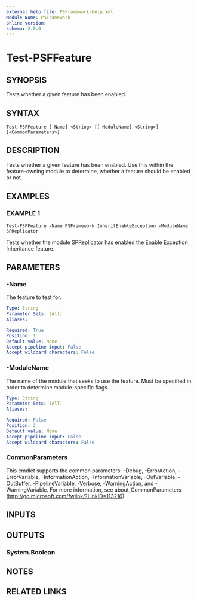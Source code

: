 ```yaml
---
external help file: PSFramework-help.xml
Module Name: PSFramework
online version:
schema: 2.0.0
---
```


# Test-PSFFeature

## SYNOPSIS
Tests whether a given feature has been enabled.

## SYNTAX

```
Test-PSFFeature [-Name] <String> [[-ModuleName] <String>] [<CommonParameters>]
```

## DESCRIPTION
Tests whether a given feature has been enabled.
Use this within the feature-owning module to determine, whether a feature should be enabled or not.

## EXAMPLES

### EXAMPLE 1
```
Test-PSFFeature -Name PSFramework.InheritEnableException -ModuleName SPReplicator
```

Tests whether the module SPReplicator has enabled the Enable Exception Inheritance feature.

## PARAMETERS

### -Name
The feature to test for.

```yaml
Type: String
Parameter Sets: (All)
Aliases:

Required: True
Position: 1
Default value: None
Accept pipeline input: False
Accept wildcard characters: False
```

### -ModuleName
The name of the module that seeks to use the feature.
Must be specified in order to determine module-specific flags.

```yaml
Type: String
Parameter Sets: (All)
Aliases:

Required: False
Position: 2
Default value: None
Accept pipeline input: False
Accept wildcard characters: False
```

### CommonParameters
This cmdlet supports the common parameters: -Debug, -ErrorAction, -ErrorVariable, -InformationAction, -InformationVariable, -OutVariable, -OutBuffer, -PipelineVariable, -Verbose, -WarningAction, and -WarningVariable. For more information, see about_CommonParameters (http://go.microsoft.com/fwlink/?LinkID=113216).

## INPUTS

## OUTPUTS

### System.Boolean
## NOTES

## RELATED LINKS

